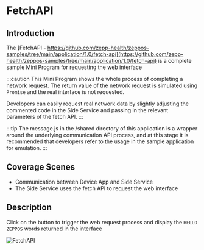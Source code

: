 # FetchAPI

## Introduction

The [FetchAPI - https://github.com/zepp-health/zeppos-samples/tree/main/application/1.0/fetch-api](https://github.com/zepp-health/zeppos-samples/tree/main/application/1.0/fetch-api) is a complete sample Mini Program for requesting the web interface

:::caution
This Mini Program shows the whole process of completing a network request. The return value of the network request is simulated using `Promise` and the real interface is not requested.

Developers can easily request real network data by slightly adjusting the commented code in the Side Service and passing in the relevant parameters of the fetch API.
:::

:::tip
The message.js in the /shared directory of this application is a wrapper around the underlying communication API process, and at this stage it is recommended that developers refer to the usage in the sample application for emulation.
:::

## Coverage Scenes

- Communication between Device App and Side Service
- The Side Service uses the fetch API to request the web interface

## Description

Click on the button to trigger the web request process and display the `HELLO ZEPPOS` words returned in the interface

![FetchAPI](/img/sample/app/fetchAPI.jpg)
